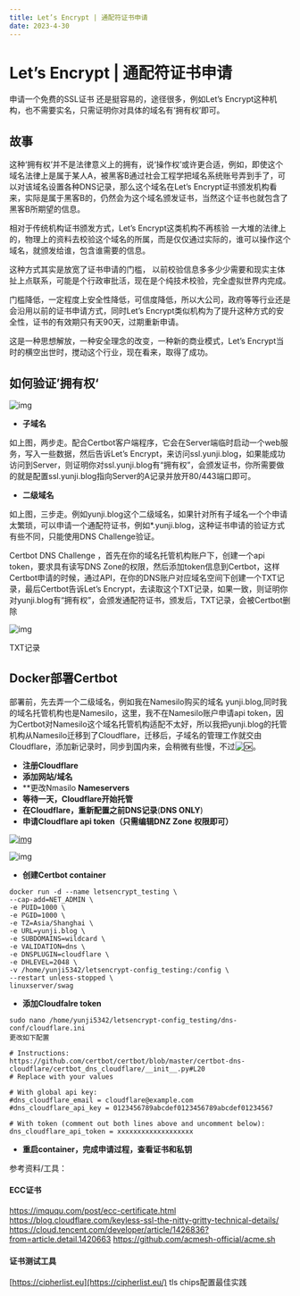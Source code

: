 ```yaml
---
title: Let’s Encrypt | 通配符证书申请
date: 2023-4-30
---
```




# Let’s Encrypt | 通配符证书申请

申请一个免费的SSL证书 还是挺容易的，途径很多，例如Let’s Encrypt这种机构，也不需要实名，只需证明你对具体的域名有‘拥有权’即可。

## 故事

这种‘拥有权’并不是法律意义上的拥有，说‘操作权’或许更合适，例如，即使这个域名法律上是属于某人A，被黑客B通过社会工程学把域名系统账号弄到手了，可以对该域名设置各种DNS记录，那么这个域名在Let’s Encrypt证书颁发机构看来，实际是属于黑客B的，仍然会为这个域名颁发证书，当然这个证书也就包含了黑客B所期望的信息。

相对于传统机构证书颁发方式，Let’s Encrypt这类机构不再核验 一大堆的法律上的，物理上的资料去校验这个域名的所属，而是仅仅通过实际的，谁可以操作这个域名，就颁发给谁，包含谁需要的信息。

这种方式其实是放宽了证书申请的门槛， 以前校验信息多多少少需要和现实主体扯上点联系，可能是个行政审批活，现在是个纯技术校验，完全虚拟世界内完成。

门槛降低，一定程度上安全性降低，可信度降低，所以大公司，政府等等行业还是会沿用以前的证书申请方式，同时Let’s Encrypt类似机构为了提升这种方式的安全性，证书的有效期只有天90天，过期重新申请。

这是一种思想解放，一种安全理念的改变，一种新的商业模式，Let’s Encrypt当时的横空出世时，搅动这个行业，现在看来，取得了成功。

## 如何验证’拥有权‘

![img](https://blog-samliu-tech-1300751433.cos.ap-shanghai.myqcloud.com/wp-content/uploads/2022/08/image-8.png)

- **子域名**

如上图，两步走。配合Certbot客户端程序，它会在Server端临时启动一个web服务，写入一些数据，然后告诉Let’s Encrypt，来访问ssl.yunji.blog，如果能成功访问到Server，则证明你对ssl.yunji.blog有“拥有权”，会颁发证书，你所需要做的就是配置ssl.yunji.blog指向Server的A记录并放开80/443端口即可。

- **二级域名**

如上图，三步走。例如yunji.blog这个二级域名，如果针对所有子域名一个个申请太繁琐，可以申请一个通配符证书，例如*.yunji.blog，这种证书申请的验证方式有些不同，只能使用DNS Challenge验证。

Certbot DNS Challenge ，首先在你的域名托管机构账户下，创建一个api token，要求具有读写DNS Zone的权限，然后添加token信息到Certbot，这样Certbot申请的时候，通过API，在你的DNS账户对应域名空间下创建一个TXT记录，最后Certbot告诉Let’s Encrypt，去读取这个TXT记录，如果一致，则证明你对yunji.blog有“拥有权”，会颁发通配符证书，颁发后，TXT记录，会被Certbot删除

![img](https://blog-samliu-tech-1300751433.cos.ap-shanghai.myqcloud.com/wp-content/uploads/2022/08/cloudflare_DNS-TXT-1024x50.jpg)

TXT记录

## Docker部署Certbot

部署前，先去弄一个二级域名，例如我在Namesilo购买的域名 yunji.blog,同时我的域名托管机构也是Namesilo，这里，我不在Namesilo账户申请api token，因为Certbot对Namesilo这个域名托管机构适配不太好，所以我把yunji.blog的托管机构从Namesilo迁移到了Cloudflare，迁移后，子域名的管理工作就交由Cloudflare，添加新记录时，同步到国内来，会稍微有些慢，不过![🆗](https://s.w.org/images/core/emoji/14.0.0/svg/1f197.svg)。

- **注册Cloudflare**
- **添加网站/域名**
- **更改Nmasilo **Nameservers**
- **等待一天，Cloudflare开始托管**
- **在Cloudflare，重新配置之前DNS记录**(**DNS ONLY**)
- **申请Cloudflare api token（只需编辑DNZ Zone 权限即可）**

[![img](https://blog-samliu-tech-1300751433.cos.ap-shanghai.myqcloud.com/wp-content/uploads/2022/08/image-9-1024x378.png)](https://blog-samliu-tech-1300751433.cos.ap-shanghai.myqcloud.com/wp-content/uploads/2022/08/image-9.png)

![img](https://blog-samliu-tech-1300751433.cos.ap-shanghai.myqcloud.com/wp-content/uploads/2022/08/image-10.png)

- **创建Certbot container**

```
docker run -d --name letsencrypt_testing \
--cap-add=NET_ADMIN \
-e PUID=1000 \
-e PGID=1000 \
-e TZ=Asia/Shanghai \
-e URL=yunji.blog \
-e SUBDOMAINS=wildcard \
-e VALIDATION=dns \
-e DNSPLUGIN=cloudflare \
-e DHLEVEL=2048 \
-v /home/yunji5342/letsencrypt-config_testing:/config \
--restart unless-stopped \
linuxserver/swag
```

- **添加Cloudfalre token**

```
sudo nano /home/yunji5342/letsencrypt-config_testing/dns-conf/cloudflare.ini
更改如下配置
 
# Instructions: https://github.com/certbot/certbot/blob/master/certbot-dns-cloudflare/certbot_dns_cloudflare/__init__.py#L20
# Replace with your values
 
# With global api key:
#dns_cloudflare_email = cloudflare@example.com
#dns_cloudflare_api_key = 0123456789abcdef0123456789abcdef01234567
 
# With token (comment out both lines above and uncomment below):
dns_cloudflare_api_token = xxxxxxxxxxxxxxxxxxx
```

- **重启container，完成申请过程，查看证书和私钥**

  

参考资料/工具：

#### ECC证书

https://imququ.com/post/ecc-certificate.html
https://blog.cloudflare.com/keyless-ssl-the-nitty-gritty-technical-details/
https://cloud.tencent.com/developer/article/1426836?from=article.detail.1420663
https://github.com/acmesh-official/acme.sh

#### 证书测试工具

[https://cipherlist.eu](https://cipherlist.eu/) tls chips配置最佳实践
